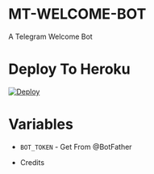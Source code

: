 # MT-WELCOME-BOT

A Telegram Welcome Bot

# Deploy To Heroku

[![Deploy](https://www.herokucdn.com/deploy/button.svg)](https://heroku.com/deploy?template=https://github.com/BXBots/MT-WELCOME-BOT)

# Variables
- `BOT_TOKEN` - Get From @BotFather

- Credits
